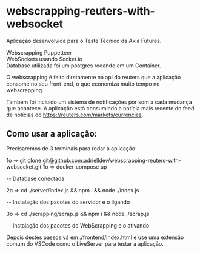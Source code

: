 # webscrapping-reuters-with-websocket
Aplicação desenvolvida para o Teste Técnico da Axia Futures. 

Webscrapping Puppetteer <br>
WebSockets usando Socket.io <br>
Database utilizada foi um postgres rodando em um Container.

O webscrapping é feito diretamente na api do reuters que a aplicação consome no seu front-end, o que economiza muito tempo no webscrapping.

Também foi incluído um sistema de notificações por som a cada mudança que acontece. A aplicação está consumindo a notícia mais recente do feed de notícias
do https://reuters.com/markets/currencies.

## Como usar a aplicação:
Precisaremos de 3 terminais para rodar a aplicação.

1o => git clone git@github.com:adrielldev/webscrapping-reuters-with-websocket.git
1o => docker-compose up 

-- Database conectada.

2o => cd ./server/index.js && npm i && node ./index.js

-- Instalação dos pacotes do servidor e o ligando

3o => cd ./scrapping/scrap.js && npm i && node ./scrap.js

-- Instalação dos pacotes do WebScrapping e o ativando

Depois destes passos vá em ./frontend/index.html e use uma extensão comum do VSCode como o LiveServer para testar a aplicação.

